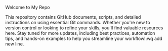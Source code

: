 Welcome to My Repo

This repository contains GitHub documents, scripts, and detailed instructions on using essential Git commands. Whether you're new to version control or looking to refine your skills, you'll find valuable resources here. Stay tuned for more updates, including best practices, automation tips, and hands-on examples to help you streamline your workflow!:wq
add new line.
